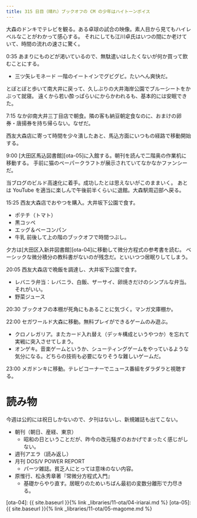 ```yaml
---
title: 315 日目（晴れ）ブックオフの CM の少年はハイトーンボイス
---
```


大森のドンキでテレビを観る。ある卓球の試合の映像。素人目から見てもハイレベルなことがわかって感心する。
それにしても江川卓氏はいつの間にか老けていて、時間の流れの速さに驚く。

0:35 あまりにものどが渇いているので、無駄遣いはしたくないが何か買って飲むことにする。
* 三ツ矢レモネード
一階のイートインでグビグビ。たいへん爽快だ。

とぼとぼと歩いて南大井に戻って、久しぶりの大井海岸公園でブルーシートをかぶって就寝。
遠くから若い酔っぱらいにからかわれるも、基本的には安眠できた。

7:15 なか卯南大井三丁目店で朝食。隣の客も納豆朝定食なのに、おまけの卵券・唐揚券を持ち帰らない。なぜだ。

西友大森店に寄って時間を少々潰したあと、馬込方面にいつもの経路で移動開始する。

9:00 [大田区馬込図書館][ota-05]に入館する。朝刊を読んで二階奥の作業机に移動する。
手前に猫のペーパークラフトが展示されていてなかなかファンシーだ。

当ブログのビルド高速化に着手。成功したとは思えないがこのままいく。
あとは YouTube を適当に楽しんで午後前半くらいに退館。大森駅周辺部へ戻る。

15:25 西友大森店でおやつを購入。大井坂下公園で食す。
* ポテチ（トマト）
* 黒コッペ
* エッグ＆ベーコンパン
* 牛乳
前後して上の階のブックオフで時間つぶし。

夕方は[大田区入新井図書館][ota-04]に移動して微分方程式の参考書を読む。
ベーシックな微分積分の教科書がないのが残念だ。といいつつ居眠りしてしまう。

20:05 西友大森店で晩飯を調達し、大井坂下公園で食す。
* レバニラ弁当：レバニラ、白飯、ザーサイ、卵焼きだけのシンプルな弁当。それがいい。
* 野菜ジュース

20:30 ブックオフの本棚が死角にもあることに気づく。マンガ文庫棚か。

22:00 セガワールド大森に移動。無料プレイができるゲームのみ遊ぶ。
* クロノレガリア。またカード入れ替え（デッキ構成というやつか）を忘れて実戦に突入させてしまう。
* オンゲキ。音楽ゲームというか、シューティングゲームをやっているような気分になる。どちらの技術も必要になりそうな難しいゲームだ。

23:00 メガドンキに移動。テレビコーナーでニュース番組をダラダラと視聴する。

# 読み物

今週は公的には祝日しかないので、夕刊はないし、新規雑誌も出てこない。

* 朝刊（朝日、産経、東京）
  * 昭和の日ということだが、昨今の改元騒ぎのおかげでまったく感じがしない。
* 週刊アエラ（読み返し）
* 月刊 DOS/V POWER REPORT
  * パーツ雑誌。貧乏人にとっては意味のない内容。
* 原惟行、松永秀章著『常微分方程式入門』
  * 基礎からやり直す。居眠りのためいちばん最初の変数分離形で力尽きる。

[ota-04]: {{ site.baseurl }}{% link _libraries/11-ota/04-iriarai.md %}
[ota-05]: {{ site.baseurl }}{% link _libraries/11-ota/05-magome.md %}
